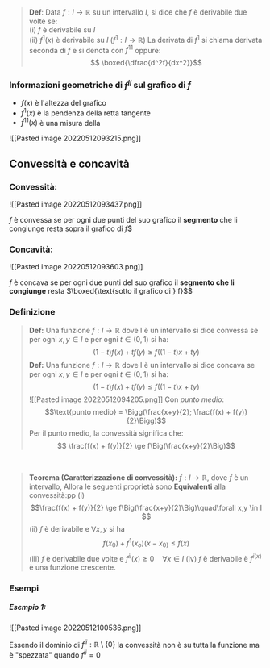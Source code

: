 > **Def**: Data $f : I \to \mathbb{R}$ su un intervallo $I$, si dice che $f$ è derivabile due volte se:  
> (i) $f$ è derivabile su $I$                                               
> (ii) $f^1(x)$ è derivabile su $I$ ($f^{1}: I \to \mathbb{R}$)
> 	La derivata di $f^1$ si chiama derivata seconda di $f$ e si denota con $f^{11}$ oppure: $$ \boxed{\dfrac{d^2f}{dx^2}}$$ 



### Informazioni geometriche di $f^{ii}$ sul grafico di $f$
- $f(x)$ è l'altezza del grafico 
- $f^1(x)$ è la pendenza della retta tangente
- $f^{11}(x)$ è una misura della 


![[Pasted image 20220512093215.png]]



## Convessità e concavità


### Convessità:
![[Pasted image 20220512093437.png]]

$f$ è convessa se per ogni due punti del suo grafico il **segmento** che li congiunge resta $\text{sopra il grafico di } f$$ 

### Concavità:
![[Pasted image 20220512093603.png]]

$f$ è concava se per ogni due punti del suo grafico il **segmento che li congiunge** resta $\boxed{\text{sotto il grafico di } f}$$


### Definizione

>**Def:** Una funzione $f : I \to \mathbb{R}$ dove I è un intervallo si dice convessa se per ogni $x,y \in I$ e per ogni $t \in (0,1)$ si ha: $$(1 - t) f(x) + tf(y) \ge f((1-t)x + ty) $$
>**Def:** Una funzione $f : I \to \mathbb{R}$ dove I è un intervallo si dice concava se per ogni $x,y \in I$ e per ogni $t \in (0,1)$ si ha: $$(1 - t) f(x) + tf(y) \le f((1-t)x + ty) $$
>![[Pasted image 20220512094205.png]] 
>Con *punto medio*: $$\text{punto medio} = \Bigg(\frac{x+y}{2}; \frac{f(x) + f(y)}{2}\Bigg)$$
>Per il punto medio, la convessità significa che:
>$$ \frac{f(x) + f(y)}{2} \ge f\Big(\frac{x+y}{2}\Big)$$

<div style="page-break-after: always; visibility:hidden">\pagebreak</div>

>**Teorema (Caratterizzazione di convessità):** 
>				$f : I \to \mathbb{R}$, dove $f$ è un intervallo, Allora le seguenti proprietà sono **Equivalenti** alla convessità:pp
>(i) $$\frac{f(x) + f(y)}{2} \ge f\Big(\frac{x+y}{2}\Big)\quad\forall  x,y \in I $$
>(ii) $f$ è derivabile e $\forall x,y$ si ha $$f(x_0)+f^1(x_o)(x-x_{0)}\le f(x)$$
>(iii) $f$ è derivabile due volte e $f^{ii}(x) \ge 0 \quad \forall x \in I$
>(iv) $f$ è derivabile è $f^{i(x)}$ è una funzione crescente.

### Esempi

##### Esempio 1:
![[Pasted image 20220512100536.png]]

Essendo il dominio di $f^{ii}: \mathbb{R} \setminus \{0\}$ la convessità non è su tutta la funzione ma è "spezzata" quando $f^{ii} = 0$


